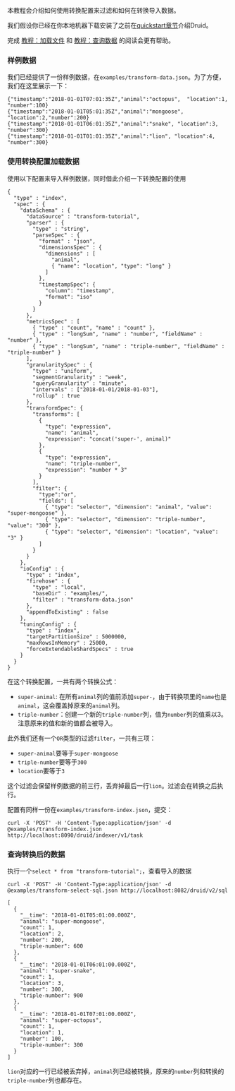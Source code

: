 本教程会介绍如何使用转换配置来过滤和如何在转换导入数据。

我们假设你已经在你本地机器下载安装了之前在[quickstart章节](#!/tutorials)介绍Druid。

完成 [教程：加载文件](#!/tutorials/tutorial-batch) 和 [教程：查询数据](#!/tutorials/tutorial-query) 的阅读会更有帮助。

### 样例数据
我们已经提供了一份样例数据，在`examples/transform-data.json`。为了方便，我们在这里展示一下：
```
{"timestamp":"2018-01-01T07:01:35Z","animal":"octopus",  "location":1, "number":100}
{"timestamp":"2018-01-01T05:01:35Z","animal":"mongoose", "location":2,"number":200}
{"timestamp":"2018-01-01T06:01:35Z","animal":"snake", "location":3, "number":300}
{"timestamp":"2018-01-01T01:01:35Z","animal":"lion", "location":4, "number":300}
```

### 使用转换配置加载数据
使用以下配置来导入样例数据，同时借此介绍一下转换配置的使用
```
{
  "type" : "index",
  "spec" : {
    "dataSchema" : {
      "dataSource" : "transform-tutorial",
      "parser" : {
        "type" : "string",
        "parseSpec" : {
          "format" : "json",
          "dimensionsSpec" : {
            "dimensions" : [
              "animal",
              { "name": "location", "type": "long" }
            ]
          },
          "timestampSpec": {
            "column": "timestamp",
            "format": "iso"
          }
        }
      },
      "metricsSpec" : [
        { "type" : "count", "name" : "count" },
        { "type" : "longSum", "name" : "number", "fieldName" : "number" },
        { "type" : "longSum", "name" : "triple-number", "fieldName" : "triple-number" }
      ],
      "granularitySpec" : {
        "type" : "uniform",
        "segmentGranularity" : "week",
        "queryGranularity" : "minute",
        "intervals" : ["2018-01-01/2018-01-03"],
        "rollup" : true
      },
      "transformSpec": {
        "transforms": [
          {
            "type": "expression",
            "name": "animal",
            "expression": "concat('super-', animal)"
          },
          {
            "type": "expression",
            "name": "triple-number",
            "expression": "number * 3"
          }
        ],
        "filter": {
          "type":"or",
          "fields": [
            { "type": "selector", "dimension": "animal", "value": "super-mongoose" },
            { "type": "selector", "dimension": "triple-number", "value": "300" },
            { "type": "selector", "dimension": "location", "value": "3" }
          ]
        }
      }
    },
    "ioConfig" : {
      "type" : "index",
      "firehose" : {
        "type" : "local",
        "baseDir" : "examples/",
        "filter" : "transform-data.json"
      },
      "appendToExisting" : false
    },
    "tuningConfig" : {
      "type" : "index",
      "targetPartitionSize" : 5000000,
      "maxRowsInMemory" : 25000,
      "forceExtendableShardSpecs" : true
    }
  }
}
```
在这个转换配置，一共有两个转换公式：
- `super-animal`: 在所有`animal`列的值前添加`super-`，由于转换项里的`name`也是`animal`，这会覆盖掉原来的`animal`列。
- `triple-number`：创建一个新的`triple-number`列，值为`number`列的值乘以3。注意原来的值和新的值都会被导入。

此外我们还有一个`OR`类型的过滤`filter`，一共有三项：
- `super-animal`要等于`super-mongoose`
- `triple-number`要等于`300`
- `location`要等于`3`

这个过滤会保留样例数据的前三行，丢弃掉最后一行`lion`。过滤会在转换之后执行。

配置有同样一份在`examples/transform-index.json`，提交：
```
curl -X 'POST' -H 'Content-Type:application/json' -d @examples/transform-index.json http://localhost:8090/druid/indexer/v1/task
```

### 查询转换后的数据
执行一个`select * from "transform-tutorial";`，查看导入的数据
```
curl -X 'POST' -H 'Content-Type:application/json' -d @examples/transform-select-sql.json http://localhost:8082/druid/v2/sql
```
```
[
  {
    "__time": "2018-01-01T05:01:00.000Z",
    "animal": "super-mongoose",
    "count": 1,
    "location": 2,
    "number": 200,
    "triple-number": 600
  },
  {
    "__time": "2018-01-01T06:01:00.000Z",
    "animal": "super-snake",
    "count": 1,
    "location": 3,
    "number": 300,
    "triple-number": 900
  },
  {
    "__time": "2018-01-01T07:01:00.000Z",
    "animal": "super-octopus",
    "count": 1,
    "location": 1,
    "number": 100,
    "triple-number": 300
  }
]
```
`lion`对应的一行已经被丢弃掉，`animal`列已经被转换，原来的`number`列和转换的`triple-number`列也都存在。
